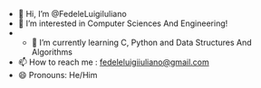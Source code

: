 - 👋 Hi, I’m @FedeleLuigiIuliano
- 👀 I’m interested in Computer Sciences And Engineering!
- - 🌱 I’m currently learning C, Python and Data Structures And Algorithms
- 📫 How to reach me : fedeleluigiiuliano@gmail.com
- 😄 Pronouns: He/Him
  

<!---
FedeleLuigiIuliano/FedeleLuigiIuliano is a ✨ special ✨ repository because its `README.md` (this file) appears on your GitHub profile.
You can click the Preview link to take a look at your changes.
--->
